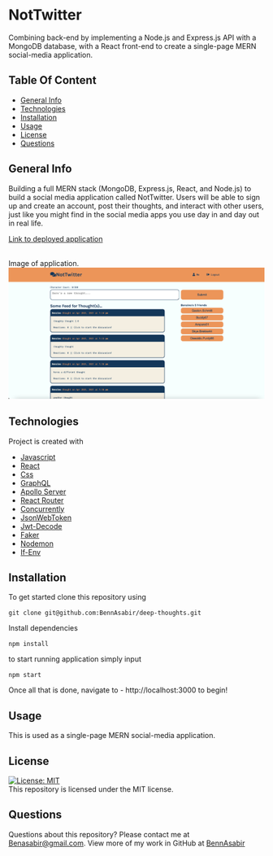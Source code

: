 # NotTwitter
Combining back-end by implementing a Node.js and Express.js API with a MongoDB database, with a React front-end to create a single-page MERN social-media application.

## Table Of Content
* [General Info](#general-info)
* [Technologies](#technologies)
* [Installation](#installation)
* [Usage](#usage)
* [License](#license)
* [Questions](#questions)

## General Info
Building a full MERN stack (MongoDB, Express.js, React, and Node.js) to build a social media application called NotTwitter. Users will be able to sign up and create an account, post their thoughts, and interact with other users, just like you might find in the social media apps you use day in and day out in real life.
<br>

[Link to deployed application](https://morning-tor-27341.herokuapp.com/)

<br>
Image of application.
<img src=./client/public/demo.png>

## Technologies
Project is created with 
* [Javascript](https://www.javascript.com/)
* [React](https://reactjs.org/)
* [Css](https://developer.mozilla.org/en-US/docs/Web/CSS)
* [GraphQL](https://graphql.org/)
* [Apollo Server](https://www.apollographql.com/docs/apollo-server/)
* [React Router](https://reactrouter.com/)
* [Concurrently](https://www.npmjs.com/package/concurrently)
* [JsonWebToken](https://www.npmjs.com/package/jsonwebtoken)
* [Jwt-Decode](https://www.npmjs.com/package/jwt-decode)
* [Faker](https://www.npmjs.com/package/faker)
* [Nodemon](https://www.npmjs.com/package/nodemon)
* [If-Env](https://www.npmjs.com/package/if-env)


## Installation
To get started clone this repository using 
<br>
```terminal
git clone git@github.com:BennAsabir/deep-thoughts.git
```
Install dependencies 
```terminal
npm install
```
to start running application simply input 
```terminal
npm start
```
Once all that is done, navigate to - http://localhost:3000 to begin!


## Usage
This is used as a single-page MERN social-media application.

## License
[![License: MIT](https://img.shields.io/badge/License-MIT-yellow.svg)](https://opensource.org/licenses/MIT)
<br>
This repository is licensed under the MIT license.

## Questions
Questions about this repository? Please contact me at [Benasabir@gmail.com](mailto:Benasabir@gmail.com). View more of my work in GitHub at [BennAsabir](https://github.com/BennAsabir) 